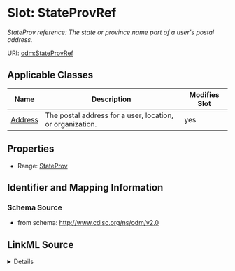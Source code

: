 # Slot: StateProvRef


_StateProv reference: The state or province name part of a user's postal address._



URI: [odm:StateProvRef](http://www.cdisc.org/ns/odm/v2.0/StateProvRef)



<!-- no inheritance hierarchy -->




## Applicable Classes

| Name | Description | Modifies Slot |
| --- | --- | --- |
[Address](Address.md) | The postal address for a user, location, or organization. |  yes  |







## Properties

* Range: [StateProv](StateProv.md)





## Identifier and Mapping Information







### Schema Source


* from schema: http://www.cdisc.org/ns/odm/v2.0




## LinkML Source

<details>
```yaml
name: StateProvRef
description: 'StateProv reference: The state or province name part of a user''s postal
  address.'
from_schema: http://www.cdisc.org/ns/odm/v2.0
rank: 1000
identifier: false
alias: StateProvRef
domain_of:
- Address
range: StateProv

```
</details>